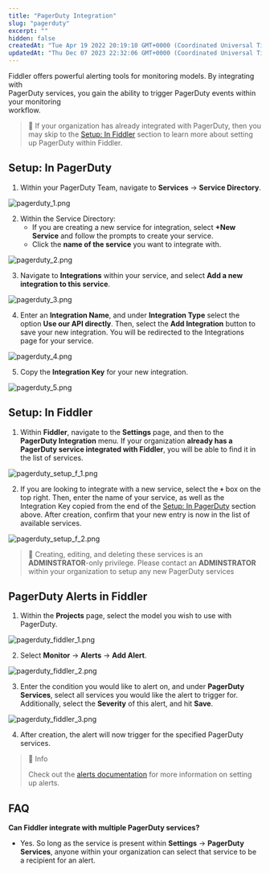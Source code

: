 ```yaml
---
title: "PagerDuty Integration"
slug: "pagerduty"
excerpt: ""
hidden: false
createdAt: "Tue Apr 19 2022 20:19:10 GMT+0000 (Coordinated Universal Time)"
updatedAt: "Thu Dec 07 2023 22:32:06 GMT+0000 (Coordinated Universal Time)"
---
```

Fiddler offers powerful alerting tools for monitoring models. By integrating with  
PagerDuty services, you gain the ability to trigger PagerDuty events within your monitoring  
workflow.

> 📘 If your organization has already integrated with PagerDuty, then you may skip to the [Setup: In Fiddler](#setup-in-fiddler) section to learn more about setting up PagerDuty within Fiddler.

## Setup: In PagerDuty

1. Within your PagerDuty Team, navigate to **Services** → **Service Directory**.

![](../../.gitbook/assets/0ae47bb-pagerduty_1.png "pagerduty_1.png")

2. Within the Service Directory:
   - If you are creating a new service for integration, select **+New Service** and follow the prompts to create your service.
   - Click the **name of the service** you want to integrate with.

![](../../.gitbook/assets/956dbdf-pagerduty_2.png "pagerduty_2.png")

3. Navigate to **Integrations** within your service, and select **Add a new integration to this service**.

![](../../.gitbook/assets/ca2e4c2-pagerduty_3.png "pagerduty_3.png")

4. Enter an **Integration Name**, and under **Integration Type** select the option **Use our API directly**. Then, select the **Add Integration** button to save your new integration. You will be redirected to the Integrations page for your service.

![](../../.gitbook/assets/0f5d5ae-pagerduty_4.png "pagerduty_4.png")

5. Copy the **Integration Key** for your new integration.

![](../../.gitbook/assets/e144e08-pagerduty_5.png "pagerduty_5.png")

## Setup: In Fiddler

1. Within **Fiddler**, navigate to the **Settings** page, and then to the **PagerDuty Integration** menu. If your organization **already has a PagerDuty service integrated with Fiddler**, you will be able to find it in the list of services.

![](../../.gitbook/assets/8de1a6b-pagerduty_setup_f_1.png "pagerduty_setup_f_1.png")

2. If you are looking to integrate with a new service, select the **`+`** box on the top right. Then, enter the name of your service, as well as the Integration Key copied from the end of the [Setup: In PagerDuty](#setup-in-pagerduty) section above. After creation, confirm that your new entry is now in the list of available services.

![](../../.gitbook/assets/9febb10-pagerduty_setup_f_2.png "pagerduty_setup_f_2.png")

> 🚧 Creating, editing, and deleting these services is an **ADMINSTRATOR**-only privilege. Please contact an **ADMINSTRATOR** within your organization to setup any new PagerDuty services

## PagerDuty Alerts in Fiddler

1. Within the **Projects** page, select the model you wish to use with PagerDuty.

![](../../.gitbook/assets/d9ad82e-pagerduty_fiddler_1.png "pagerduty_fiddler_1.png")

2. Select **Monitor** → **Alerts** → **Add Alert**.

![](../../.gitbook/assets/b7118f0-pagerduty_fiddler_2.png "pagerduty_fiddler_2.png")

3. Enter the condition you would like to alert on, and under **PagerDuty Services**, select all services you would like the alert to trigger for. Additionally, select the **Severity** of this alert, and hit **Save**.

![](../../.gitbook/assets/8fbffde-pagerduty_fiddler_3.png "pagerduty_fiddler_3.png")

4. After creation, the alert will now trigger for the specified PagerDuty services.

> 📘 Info
> 
> Check out the [alerts documentation](../../product-guide/monitoring-platform/alerts-platform.md) for more information on setting up alerts.

## FAQ

**Can Fiddler integrate with multiple PagerDuty services?**

- Yes. So long as the service is present within **Settings** → **PagerDuty Services**, anyone within your organization can select that service to be a recipient for an alert.
